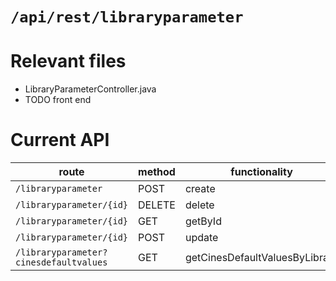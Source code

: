 # `/api/rest/libraryparameter`
# Relevant files
- LibraryParameterController.java
- TODO front end

# Current API
|route|method|functionality|
|-|-|-|
|`/libraryparameter`|POST|create|
|`/libraryparameter/{id}`|DELETE|delete|
|`/libraryparameter/{id}`|GET|getById|
|`/libraryparameter/{id}`|POST|update|
|`/libraryparameter?cinesdefaultvalues`|GET|getCinesDefaultValuesByLibrary|